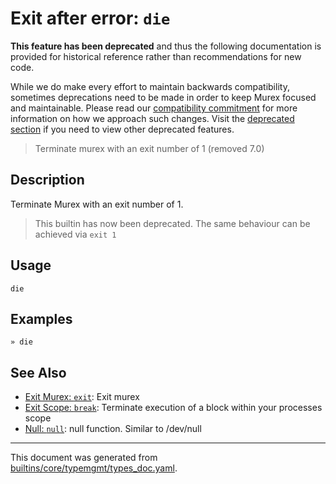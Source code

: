 # Exit after error: `die`

**This feature has been deprecated** and thus the following documentation is
provided for historical reference rather than recommendations for new code.

While we do make every effort to maintain backwards compatibility, sometimes
deprecations need to be made in order to keep Murex focused and maintainable.
Please read our [compatibility commitment](https://murex.rocks/compatibility.html)
for more information on how we approach such changes. Visit the [deprecated section](https://github.com/lmorg/murex/tree/master/docs/deprecated)
if you need to view other deprecated features.


> Terminate murex with an exit number of 1 (removed 7.0)

## Description

Terminate Murex with an exit number of 1.

> This builtin has now been deprecated. The same behaviour can be achieved via
> `exit 1`

## Usage

```
die
```

## Examples

```
» die
```

## See Also

* [Exit Murex: `exit`](../commands/exit.md):
  Exit murex
* [Exit Scope: `break`](../commands/break.md):
  Terminate execution of a block within your processes scope
* [Null: `null`](../commands/devnull.md):
  null function. Similar to /dev/null

<hr/>

This document was generated from [builtins/core/typemgmt/types_doc.yaml](https://github.com/lmorg/murex/blob/master/builtins/core/typemgmt/types_doc.yaml).